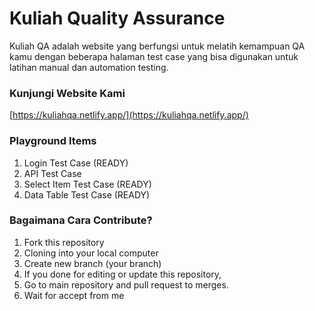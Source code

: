 # Kuliah Quality Assurance

Kuliah QA adalah website yang berfungsi untuk melatih kemampuan QA kamu dengan beberapa halaman test case yang bisa digunakan untuk latihan manual dan automation testing.

### Kunjungi Website Kami
[https://kuliahqa.netlify.app/](https://kuliahqa.netlify.app/)

### Playground Items

1. Login Test Case (READY)
2. API Test Case
3. Select Item Test Case (READY)
4. Data Table Test Case (READY)

### Bagaimana Cara Contribute?

1. Fork this repository
2. Cloning into your local computer
3. Create new branch (your branch)
4. If you done for editing or update this repository,
5. Go to main repository and pull request to merges.
6. Wait for accept from me 